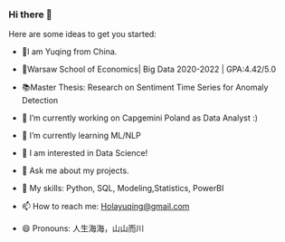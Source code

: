 ### Hi there 👋

Here are some ideas to get you started:

- 👧I am Yuqing from China.
- 🏫Warsaw School of Economics| Big Data 2020-2022 | GPA:4.42/5.0 
- 📚Master Thesis: Research on Sentiment Time Series for Anomaly Detection

- 🔭 I’m currently working on Capgemini Poland as Data Analyst :)
- 🌱 I’m currently learning ML/NLP
- 🤔 I am interested in Data Science!
- 💬 Ask me about my projects.
- 🚀 My skills: Python, SQL, Modeling,Statistics, PowerBI
- 📫 How to reach me: Holayuqing@gmail.com
- 😄 Pronouns: 人生海海，山山而川
